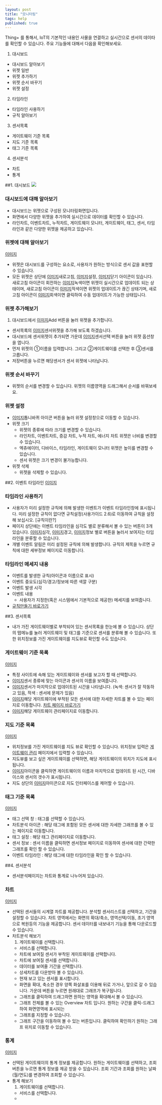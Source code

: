 ```yaml
---
layout: post
title: "모니터링"
tags: help
published: true
---
```


Thing+ 를 통해서, IoT의 기본적인 내용인 사물을 연결하고 실시간으로 센서의 데이타를 확인할 수 있습니다.
주요 기능들에 대해서 다음을 확인해보세요.

1. 대시보드
  - 대시보드 알아보기
  - 위젯 일반
  - 위젯 추가하기
  - 위젯 순서 바꾸기
  - 위젯 설정
2. 타임라인
  - 타임라인 사용하기
  - 규칙 알아보기
3. 센서목록
  - 게이트웨이 기준 목록
  - 지도 기준 목록
  - 태그 기준 목록
4. 센서분석
  - 차트
  - 통계

##1. 대시보드
![](http://techblog.daliworks.net/assets/dashboard1.png)

### 대시보드에 대해 알아보기
* 대시보드는 위젯으로 구성된 모니터링화면입니다.
* 화면에서 다양한 위젯을 추가하여 실시간으로 데이터를 확인할 수 있습니다.
* 라인차트, 이벤트차트, 누적차트, 게이트웨이 모니터, 게이트웨이, 태그, 센서, 타임라인과 같은 다양한 위젯을 제공하고 있습니다.

### 위젯에 대해 알아보기 
[이미지]()

* 위젯은 대시보드를 구성하는 요소로, 사용자가 원하는 방식으로 센서 값을 표현할 수 있습니다.
* 모든 위젯은 상단에 [이미지]()새로고침, [이미지]()설정, [이미지]()닫기 아이콘이 있습니다. 새로고침 아이콘이 회전하는 [이미지]()녹색이면 위젯이 실시간으로 업데이트 되는 상태이며, 새로고침 아이콘이 [이미지]()적색이면 위젯의 업데이트가 끊긴 상태기며, 새로고침 아이콘이 [이미지]()회색이면 클릭하여 수동 업데이트가 가능한 상태입니다.

### 위젯 추가해보기
1. 대시보드에서 [이미지]()Add 버튼을 눌러 위젯을 추가합니다. 
* 센서목록의 [이미지]()센서위젯을 추가해 보도록 하겠습니다.
* 대시보드에 센서위젯이 추가되면 가운데 [이미지]()센서선택 버튼을 눌러 위젯 옵션창을 엽니다.
* 먼저 위젯의 ①이름을 입력합니다. 그리고 ②게이트웨이를 선택한 후 ③센서를 고릅니다.
* 저장버튼을 누르면 해당센서가 센서 위젯에 나타납니다.

### 위젯 순서 바꾸기
* 위젯의 순서를 변경할 수 있습니다. 위젯의 이름영역을 드래그해서 순서를 바꿔보세요.

### 위젯 설정
* [이미지]()톱니바퀴 아이콘 버튼을 눌러 위젯 설정창으로 이동할 수 있습니다.
* 위젯 크기
  - 위젯의 종류에 따라 크기를 변경할 수 있습니다.
  - 라인차트, 이벤트차트, 증감 차트, 누적 차트, 에너지 차트 위젯은 너비를 변경할 수 있습니다.
  - 엑츄에이터, 디바이스, 타임라인, 게이트웨이 모니터 위젯은 높이를 변경할 수 있습니다.
  - 센서 위젯은 크기 변경이 불가능합니다.
* 위젯 삭제
  - 위젯을 삭제할 수 있습니다. 

##2. 이벤트 타임라인
[이미지]()

### 타임라인 사용하기
* 사용자가 미리 설정한 규칙에 의해 발생한 이벤트가 이벤트 타임라인창에 표시됩니다. 미리 설정한 규칙이 없다면 규칙설정(사용가이드 2.6)로 이동하여 규칙을 설정해 보십시오. [규칙이란?]
* 페이지 상단에는 이벤트 타임라인을 심각도 별로 분류해서 볼 수 있는 버튼이 3개 있습니다. [이미지]()심각, [이미지]()경고, [이미지]()정보 별로 버튼을 눌러서 보여지는 타임라인을 분류할 수 있습니다.
* 개별 이벤트 알림은 미리 설정된 규칙에 의해 발생합니다. 규칙의 제목을 누르면 규칙에 대한 세부정보 페이지로 이동합니다.

### 타임라인 메세지 내용
  - 이벤트를 발생한 규칙(아이콘과 이름으로 표시)
  - 이벤트 중요도(심각/경고/정보에 따른 색깔 구분)
  - 이벤트 발생 시각
  - 이벤트 내용
    - 사용자가 지정한(혹은 시스템에서 기본적으로 제공한) 메세지를 보여줍니다.
  - [규칙만들기 바로가기]()

##3. 센서목록
* 내가 가진 게이트웨이별로 부착되어 있는 센서목록을 한눈에 볼 수 있습니다. 상단의 탭메뉴를 눌러 게이트웨이 및 태그를 기준으로 센서를 분류해 볼 수 있습니다. 또한 위치정보를 가진 게이트웨이를 지도뷰로 확인할 수도 있습니다.

### 게이트웨이 기준 목록
[이미지]()

* 특정 사이트에 속해 있는 게이트웨이와 센서를 보고자 할 때 선택합니다.
* [이미지]()센서 종류에 맞는 아이콘과 센서의 이름을 보여줍니다.
* [이미지]()센서가 마지막으로 업데이트된 시간을 나타냅니다. (녹색: 센서가 잘 작동하고 있음, 적색 : 센서에 문제가 있음)
* [이미지]()해당 게이트웨이에 부착된 모든 센서에 대한 자세한 차트를 볼 수 있는 페이지로 이동합니다. [차트 페이지 바로가기]()
* [이미지]()해당 게이트웨이 관리페이지로 이동합니다.

### 지도 기준 목록
[이미지]()

* 위치정보를 가진 게이트웨이를 지도 뷰로 확인할 수 있습니다. 위치정보 입력은 [게이트웨이 관리]() 페이지에서 입력할 수 있습니다.
* 지도뷰를 보고 싶은 게이트웨이를 선택하면, 해당 게이트웨이의 위치가 지도에 표시됩니다.
* [이미지]()아이콘을 클릭하면 게이트웨이의 이름과 마지막으로 업데이트 된 시간, 디바이스와 센서의 갯수가 표시됩니다.
* 지도 상단의 [이미지]()아이콘으로 지도 인터페이스를 제어할 수 있습니다.

### 태그 기준 목록
[이미지]()

* 태그 선택 창 : 태그를 선택할 수 있습니다.
* 차트분석 아이콘 : 해당 태그에 포함된 모든 센서에 대한 자세한 그래프를 볼 수 있는 페이지로 이동합니다. 
* 태그 설정 : 해당 태그 관리페이지로 이동합니다.
* 센서 정보 : 센서 이름을 클릭하면 센서정보 페이지로 이동하여 센서에 대한 간략한 그래프를 확인 할 수 있습니다.
* 이벤트 타임라인 : 해당 태그에 대한 타임라인을 확인 할 수 있습니다.

##4. 센서분석
* 센서분석페이지는 차트와 통계로 나누어져 있습니다.

### 차트
[이미지]()

* 선택된 센서들의 시계열 차트를 제공합니다. 분석할 센서리스트를 선택하고, 기간을 설정할 수 있습니다. 차트 영역에서는 화면의 확대/축소, 영역선택/이동, 초기 영역으로 복원등의 기능을 제공합니다. 센서 데이터를 내보내기 기능을 통해 다운로드할 수 있습니다.
* 차트분석 해보기
  1. 게이트웨이를 선택합니다.
  - 서비스를 선택합니다.
  - 차트에 보여질 센서가 부착된 게이트웨이를 선택합니다.
  - 차트에 보여질 센서를 선택합니다.
  - 데이터를 보여줄 기간을 선택합니다.
  - 상세차트를 다운받아 볼 수 있습니다.
  - 현재 보고 있는 센서를 표시합니다.
  - 화면을 확대, 축소한 경우 양쪽 화살표를 이용해 뒤로 가거나, 앞으로 갈 수 있습니다. 가운데 버튼을 누르면 원래대로 그래프가 복구됩니다.
  - 그래프를 클릭하여 드래그하면 원하는 영역을 확대해서 볼 수 있습니다.
  - 그래프 전체를 볼 수 있는 Overview 차트 입니다. 원하는 구간을 클릭-드래그하여 화면영역에 표시되는
  - 그래프를 지정할 수 있습니다.
  - 그래프 구간을 이동하여 볼 수 있는 버튼입니다. 클릭하여 확인하기 원하는 그래프 위치로 이동할 수 있습니다.

### 통계
[이미지]()

* 선택된 게이트웨이의 통계 정보를 제공합니다. 원하는 게이트웨이를 선택하고, 조회 버튼을 누르면 통계 정보를 제공 받을 수 있습니다. 조회 기간과 조회를 원하는 날짜(월/연도)를 변경하여 조회할 수 있습니다.
* 통계 해보기
  1. 게이트웨이를 선택합니다.
  - 서비스를 선택합니다.
  - 
  
